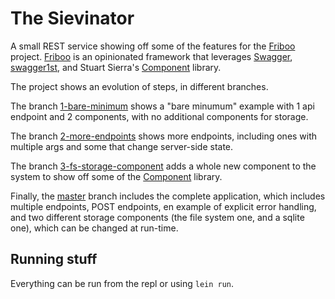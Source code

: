 # The Sievinator
A small REST service showing off some of the features for the [Friboo](https://github.com/zalando-stups/friboo) project.  [Friboo](https://github.com/zalando-stups/friboo) is an opinionated framework that leverages [Swagger](http://swagger.io/),  [swagger1st](https://github.com/sarnowski/swagger1st), and Stuart Sierra's [Component](https://github.com/stuartsierra/component) library.

The project shows an evolution of steps, in different branches.

The branch [1-bare-minimum](https://github.com/retnuh/sievinator/tree/1-bare-minimum) shows a "bare minumum" example with 1 api endpoint and 2 components, with no additional components for storage.

The branch [2-more-endpoints](https://github.com/retnuh/sievinator/tree/2-more-endpoints) shows more endpoints, including ones with multiple args and some that change server-side state.

The branch [3-fs-storage-component](https://github.com/retnuh/sievinator/tree/3-fs-storage-component) adds a whole new component to the system to show off some of the [Component](https://github.com/stuartsierra/component) library.

Finally, the [master](https://github.com/retnuh/sievinator) branch includes the complete application, which includes multiple endpoints, POST endpoints,  en example of explicit error handling, and two different storage components (the file system one, and a sqlite one), which can be changed at run-time.

## Running stuff
Everything can be run from the repl or using `lein run`.
